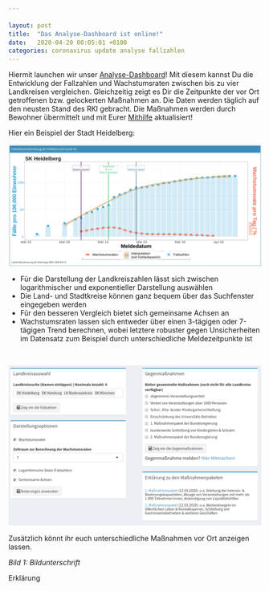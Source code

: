 ```yaml
---

layout: post
title:  "Das Analyse-Dashboard ist online!"
date:   2020-04-20 00:05:01 +0100
categories: coronavirus update analyse fallzahlen
---
```


Hiermit launchen wir unser [Analyse-Dashboard](http://mitigationhubs.shinyapps.io/mitigationhubs-shiny)! Mit diesem kannst Du die Entwicklung der Fallzahlen und Wachstumsraten zwischen bis zu vier Landkreisen vergleichen. Gleichzeitig zeigt es Dir die Zeitpunkte der vor Ort getroffenen bzw. gelockerten Maßnahmen an. Die Daten werden täglich auf den neusten Stand des RKI gebracht. Die Maßnahmen werden durch Bewohner übermittelt und mit Eurer [Mithilfe](https://forms.gle/3Jd2hRYbJGRBZ42d6?hl=de) aktualisiert! 

Hier ein Beispiel der Stadt Heidelberg:

![SKHeidelberg_Dashboard.png](/logo/SKHeidelberg_Dashboard.png)

- Für die Darstellung der Landkreiszahlen lässt sich zwischen logarithmischer und exponentieller Darstellung auswählen
- Die Land- und Stadtkreise können ganz bequem über das Suchfenster eingegeben werden
- Für den besseren Vergleich bietet sich  gemeinsame Achsen an
- Wachstumsraten lassen sich entweder über einen 3-tägigen oder 7-tägigen Trend berechnen, wobei letztere robuster gegen Unsicherheiten im Datensatz zum Beispiel durch unterschiedliche Meldezeitpunkte ist
<br>

![DashboardTutorial1.png](/plots/DashboardTutorial1.png)

Zusätzlich könnt ihr euch unterschiedliche Maßnahmen vor Ort anzeigen lassen. 


*Bild 1: Bildunterschrift*


Erklärung



